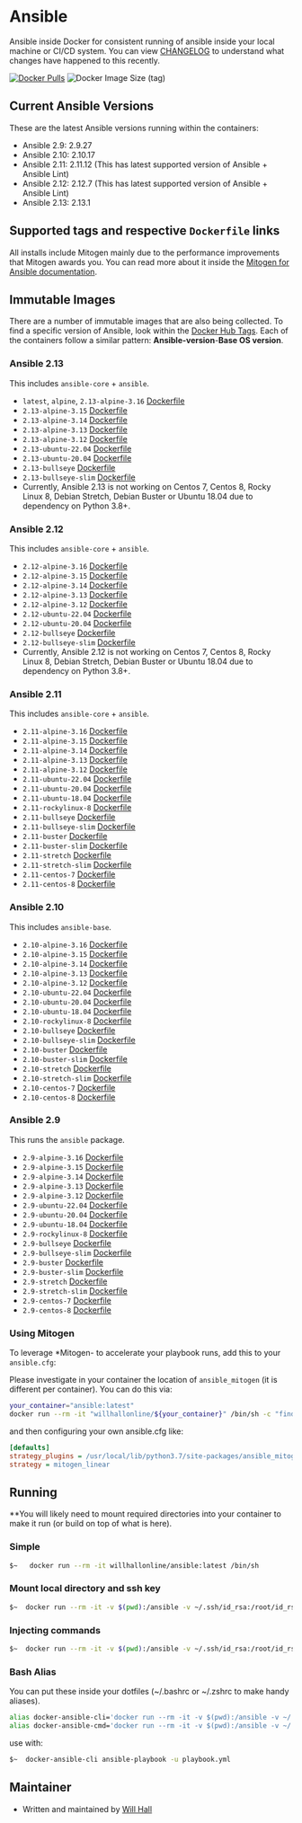 # Ansible

Ansible inside Docker for consistent running of ansible inside your local machine or CI/CD system. You can view [CHANGELOG](https://github.com/willhallonline/docker-ansible/blob/master/CHANGELOG.md) to understand what changes have happened to this recently.

[![Docker Pulls](https://img.shields.io/docker/pulls/willhallonline/ansible.svg "Docker Pulls")][hub] ![Docker Image Size (tag)](https://img.shields.io/docker/image-size/willhallonline/ansible/latest)

## Current Ansible Versions

These are the latest Ansible versions running within the containers:

- Ansible 2.9: 2.9.27
- Ansible 2.10: 2.10.17
- Ansible 2.11: 2.11.12 (This has latest supported version of Ansible + Ansible Lint)
- Ansible 2.12: 2.12.7 (This has latest supported version of Ansible + Ansible Lint)
- Ansible 2.13: 2.13.1

## Supported tags and respective ```Dockerfile``` links

All installs include Mitogen mainly due to the performance improvements that Mitogen awards you. You can read more about it inside the [Mitogen for Ansible documentation](https://mitogen.readthedocs.io/en/stable/ansible.html).

## Immutable Images

There are a number of immutable images that are also being collected. To find a specific version of Ansible, look within the [Docker Hub Tags](https://hub.docker.com/r/willhallonline/ansible/tags). Each of the containers follow a similar pattern: **Ansible-version**-**Base OS version**.

### Ansible 2.13

This includes `ansible-core` + `ansible`.

- `latest`, `alpine`, `2.13-alpine-3.16` [Dockerfile](https://github.com/willhallonline/docker-ansible/blob/master/ansible-core/alpine316/Dockerfile)
- `2.13-alpine-3.15` [Dockerfile](https://github.com/willhallonline/docker-ansible/blob/master/ansible-core/alpine315/Dockerfile)
- `2.13-alpine-3.14` [Dockerfile](https://github.com/willhallonline/docker-ansible/blob/master/ansible-core/alpine314/Dockerfile)
- `2.13-alpine-3.13` [Dockerfile](https://github.com/willhallonline/docker-ansible/blob/master/ansible-core/alpine313/Dockerfile)
- `2.13-alpine-3.12` [Dockerfile](https://github.com/willhallonline/docker-ansible/blob/master/ansible-core/alpine312/Dockerfile)
- `2.13-ubuntu-22.04` [Dockerfile](https://github.com/willhallonline/docker-ansible/blob/master/ansible-core/ubuntu2204/Dockerfile)
- `2.13-ubuntu-20.04` [Dockerfile](https://github.com/willhallonline/docker-ansible/blob/master/ansible-core/ubuntu2004/Dockerfile)
- `2.13-bullseye` [Dockerfile](https://github.com/willhallonline/docker-ansible/blob/master/ansible-core/debian-bullseye/Dockerfile)
- `2.13-bullseye-slim` [Dockerfile](https://github.com/willhallonline/docker-ansible/blob/master/ansible-core/debian-bullseye-slim/Dockerfile)
- Currently, Ansible 2.13 is not working on Centos 7, Centos 8, Rocky Linux 8, Debian Stretch, Debian Buster or Ubuntu 18.04 due to dependency on Python 3.8+.

### Ansible 2.12

This includes `ansible-core` + `ansible`.

- `2.12-alpine-3.16` [Dockerfile](https://github.com/willhallonline/docker-ansible/blob/master/ansible-core/alpine316/Dockerfile)
- `2.12-alpine-3.15` [Dockerfile](https://github.com/willhallonline/docker-ansible/blob/master/ansible-core/alpine315/Dockerfile)
- `2.12-alpine-3.14` [Dockerfile](https://github.com/willhallonline/docker-ansible/blob/master/ansible-core/alpine314/Dockerfile)
- `2.12-alpine-3.13` [Dockerfile](https://github.com/willhallonline/docker-ansible/blob/master/ansible-core/alpine313/Dockerfile)
- `2.12-alpine-3.12` [Dockerfile](https://github.com/willhallonline/docker-ansible/blob/master/ansible-core/alpine312/Dockerfile)
- `2.12-ubuntu-22.04` [Dockerfile](https://github.com/willhallonline/docker-ansible/blob/master/ansible-core/ubuntu2204/Dockerfile)
- `2.12-ubuntu-20.04` [Dockerfile](https://github.com/willhallonline/docker-ansible/blob/master/ansible-core/ubuntu2004/Dockerfile)
- `2.12-bullseye` [Dockerfile](https://github.com/willhallonline/docker-ansible/blob/master/ansible-core/debian-bullseye/Dockerfile)
- `2.12-bullseye-slim` [Dockerfile](https://github.com/willhallonline/docker-ansible/blob/master/ansible-core/debian-bullseye-slim/Dockerfile)
- Currently, Ansible 2.12 is not working on Centos 7, Centos 8, Rocky Linux 8, Debian Stretch, Debian Buster or Ubuntu 18.04 due to dependency on Python 3.8+.

### Ansible 2.11

This includes `ansible-core` + `ansible`.

- `2.11-alpine-3.16` [Dockerfile](https://github.com/willhallonline/docker-ansible/blob/master/ansible-core/alpine316/Dockerfile)
- `2.11-alpine-3.15` [Dockerfile](https://github.com/willhallonline/docker-ansible/blob/master/ansible-core/alpine315/Dockerfile)
- `2.11-alpine-3.14` [Dockerfile](https://github.com/willhallonline/docker-ansible/blob/master/ansible-core/alpine314/Dockerfile)
- `2.11-alpine-3.13` [Dockerfile](https://github.com/willhallonline/docker-ansible/blob/master/ansible-core/alpine313/Dockerfile)
- `2.11-alpine-3.12` [Dockerfile](https://github.com/willhallonline/docker-ansible/blob/master/ansible-core/alpine312/Dockerfile)
- `2.11-ubuntu-22.04` [Dockerfile](https://github.com/willhallonline/docker-ansible/blob/master/ansible-core/ubuntu2204/Dockerfile)
- `2.11-ubuntu-20.04` [Dockerfile](https://github.com/willhallonline/docker-ansible/blob/master/ansible-core/ubuntu2004/Dockerfile)
- `2.11-ubuntu-18.04` [Dockerfile](https://github.com/willhallonline/docker-ansible/blob/master/ansible-core/ubuntu1804/Dockerfile)
- `2.11-rockylinux-8` [Dockerfile](https://github.com/willhallonline/docker-ansible/blob/master/ansible-core/rocky8/Dockerfile)
- `2.11-bullseye` [Dockerfile](https://github.com/willhallonline/docker-ansible/blob/master/ansible-core/debian-bullseye/Dockerfile)
- `2.11-bullseye-slim` [Dockerfile](https://github.com/willhallonline/docker-ansible/blob/master/ansible-core/debian-bullseye-slim/Dockerfile)
- `2.11-buster` [Dockerfile](https://github.com/willhallonline/docker-ansible/blob/master/ansible-core/debian-buster/Dockerfile)
- `2.11-buster-slim` [Dockerfile](https://github.com/willhallonline/docker-ansible/blob/master/ansible-core/debian-buster-slim/Dockerfile)
- `2.11-stretch` [Dockerfile](https://github.com/willhallonline/docker-ansible/blob/master/ansible-core/debian-stretch/Dockerfile)
- `2.11-stretch-slim` [Dockerfile](https://github.com/willhallonline/docker-ansible/blob/master/ansible-core/debian-stretch-slim/Dockerfile)
- `2.11-centos-7` [Dockerfile](https://github.com/willhallonline/docker-ansible/blob/master/ansible-core/centos7/Dockerfile)
- `2.11-centos-8` [Dockerfile](https://github.com/willhallonline/docker-ansible/blob/master/ansible-core/centos8/Dockerfile)

### Ansible 2.10

This includes `ansible-base`.

- `2.10-alpine-3.16` [Dockerfile](https://github.com/willhallonline/docker-ansible/blob/master/ansible-base/alpine316/Dockerfile)
- `2.10-alpine-3.15` [Dockerfile](https://github.com/willhallonline/docker-ansible/blob/master/ansible-base/alpine315/Dockerfile)
- `2.10-alpine-3.14` [Dockerfile](https://github.com/willhallonline/docker-ansible/blob/master/ansible-base/alpine314/Dockerfile)
- `2.10-alpine-3.13` [Dockerfile](https://github.com/willhallonline/docker-ansible/blob/master/ansible-base/alpine313/Dockerfile)
- `2.10-alpine-3.12` [Dockerfile](https://github.com/willhallonline/docker-ansible/blob/master/ansible-base/alpine312/Dockerfile)
- `2.10-ubuntu-22.04` [Dockerfile](https://github.com/willhallonline/docker-ansible/blob/master/ansible-base/ubuntu2204/Dockerfile)
- `2.10-ubuntu-20.04` [Dockerfile](https://github.com/willhallonline/docker-ansible/blob/master/ansible-base/ubuntu2004/Dockerfile)
- `2.10-ubuntu-18.04` [Dockerfile](https://github.com/willhallonline/docker-ansible/blob/master/ansible-base/ubuntu1804/Dockerfile)
- `2.10-rockylinux-8` [Dockerfile](https://github.com/willhallonline/docker-ansible/blob/master/ansible-base/rocky8/Dockerfile)
- `2.10-bullseye` [Dockerfile](https://github.com/willhallonline/docker-ansible/blob/master/ansible-base/debian-bullseye/Dockerfile)
- `2.10-bullseye-slim` [Dockerfile](https://github.com/willhallonline/docker-ansible/blob/master/ansible-base/debian-bullseye-slim/Dockerfile)
- `2.10-buster` [Dockerfile](https://github.com/willhallonline/docker-ansible/blob/master/ansible-base/debian-buster/Dockerfile)
- `2.10-buster-slim` [Dockerfile](https://github.com/willhallonline/docker-ansible/blob/master/ansible-base/debian-buster-slim/Dockerfile)
- `2.10-stretch` [Dockerfile](https://github.com/willhallonline/docker-ansible/blob/master/ansible-base/debian-stretch/Dockerfile)
- `2.10-stretch-slim` [Dockerfile](https://github.com/willhallonline/docker-ansible/blob/master/ansible-base/debian-stretch-slim/Dockerfile)
- `2.10-centos-7` [Dockerfile](https://github.com/willhallonline/docker-ansible/blob/master/ansible-base/centos7/Dockerfile)
- `2.10-centos-8` [Dockerfile](https://github.com/willhallonline/docker-ansible/blob/master/ansible-base/centos8/Dockerfile)

### Ansible 2.9

This runs the `ansible` package.

- `2.9-alpine-3.16` [Dockerfile](https://github.com/willhallonline/docker-ansible/blob/master/ansible/alpine315/Dockerfile)
- `2.9-alpine-3.15` [Dockerfile](https://github.com/willhallonline/docker-ansible/blob/master/ansible/alpine315/Dockerfile)
- `2.9-alpine-3.14` [Dockerfile](https://github.com/willhallonline/docker-ansible/blob/master/ansible/alpine314/Dockerfile)
- `2.9-alpine-3.13` [Dockerfile](https://github.com/willhallonline/docker-ansible/blob/master/ansible/alpine313/Dockerfile)
- `2.9-alpine-3.12` [Dockerfile](https://github.com/willhallonline/docker-ansible/blob/master/ansible/alpine312/Dockerfile)
- `2.9-ubuntu-22.04` [Dockerfile](https://github.com/willhallonline/docker-ansible/blob/master/ansible/ubuntu2204/Dockerfile)
- `2.9-ubuntu-20.04` [Dockerfile](https://github.com/willhallonline/docker-ansible/blob/master/ansible/ubuntu2004/Dockerfile)
- `2.9-ubuntu-18.04` [Dockerfile](https://github.com/willhallonline/docker-ansible/blob/master/ansible/ubuntu1804/Dockerfile)
- `2.9-rockylinux-8` [Dockerfile](https://github.com/willhallonline/docker-ansible/blob/master/ansible/rocky8/Dockerfile)
- `2.9-bullseye` [Dockerfile](https://github.com/willhallonline/docker-ansible/blob/master/ansible/debian-bullseye/Dockerfile)
- `2.9-bullseye-slim` [Dockerfile](https://github.com/willhallonline/docker-ansible/blob/master/ansible/debian-bullseye-slim/Dockerfile)
- `2.9-buster` [Dockerfile](https://github.com/willhallonline/docker-ansible/blob/master/ansible/debian-buster/Dockerfile)
- `2.9-buster-slim` [Dockerfile](https://github.com/willhallonline/docker-ansible/blob/master/ansible/debian-buster-slim/Dockerfile)
- `2.9-stretch` [Dockerfile](https://github.com/willhallonline/docker-ansible/blob/master/ansible/debian-stretch/Dockerfile)
- `2.9-stretch-slim` [Dockerfile](https://github.com/willhallonline/docker-ansible/blob/master/ansible/debian-stretch-slim/Dockerfile)
- `2.9-centos-7` [Dockerfile](https://github.com/willhallonline/docker-ansible/blob/master/ansible/centos7/Dockerfile)
- `2.9-centos-8` [Dockerfile](https://github.com/willhallonline/docker-ansible/blob/master/ansible/centos8/Dockerfile)

### Using Mitogen

To leverage *Mitogen- to accelerate your playbook runs, add this to your ```ansible.cfg```:

Please investigate in your container the location of `ansible_mitogen` (it is different per container). You can do this via:

```bash
your_container="ansible:latest"
docker run --rm -it "willhallonline/${your_container}" /bin/sh -c "find / -type d | grep "ansible_mitogen/plugins" | sort | head -n 1"
```

and then configuring your own ansible.cfg like:

```ini
[defaults]
strategy_plugins = /usr/local/lib/python3.7/site-packages/ansible_mitogen/plugins/
strategy = mitogen_linear
```

## Running

**You will likely need to mount required directories into your container to make it run (or build on top of what is here).

### Simple

```bash
$~   docker run --rm -it willhallonline/ansible:latest /bin/sh
```

### Mount local directory and ssh key

```bash
$~  docker run --rm -it -v $(pwd):/ansible -v ~/.ssh/id_rsa:/root/id_rsa willhallonline/ansible:latest /bin/sh
```

### Injecting commands

```bash
$~  docker run --rm -it -v $(pwd):/ansible -v ~/.ssh/id_rsa:/root/id_rsa willhallonline/ansible:latest ansible-playbook playbook.yml
```

### Bash Alias

You can put these inside your dotfiles (~/.bashrc or ~/.zshrc to make handy aliases).

```bash
alias docker-ansible-cli='docker run --rm -it -v $(pwd):/ansible -v ~/.ssh/id_rsa:/root/.ssh/id_rsa --workdir=/ansible willhallonline/ansible:latest /bin/sh'
alias docker-ansible-cmd='docker run --rm -it -v $(pwd):/ansible -v ~/.ssh/id_rsa:/root/.ssh/id_rsa --workdir=/ansible willhallonline/ansible:latest '
```

use with:

```bash
$~  docker-ansible-cli ansible-playbook -u playbook.yml
```

## Maintainer

- Written and maintained by [Will Hall](https://www.willhallonline.co.uk)

[hub]: https://hub.docker.com/r/willhallonline/ansible
[microbadger]: https://microbadger.com/images/willhallonline/ansible
